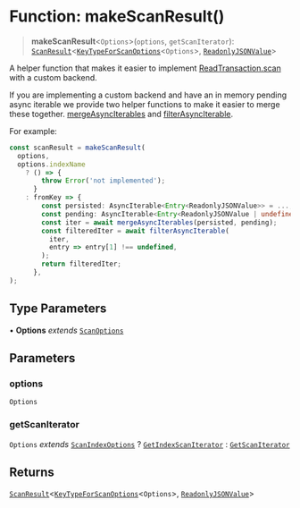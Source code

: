 # Function: makeScanResult()

> **makeScanResult**\<`Options`\>(`options`, `getScanIterator`): [`ScanResult`](../interfaces/ScanResult.md)\<[`KeyTypeForScanOptions`](../type-aliases/KeyTypeForScanOptions.md)\<`Options`\>, [`ReadonlyJSONValue`](../type-aliases/ReadonlyJSONValue.md)\>

A helper function that makes it easier to implement [ReadTransaction.scan](../interfaces/ReadTransaction.md#scan)
with a custom backend.

If you are implementing a custom backend and have an in memory pending async
iterable we provide two helper functions to make it easier to merge these
together. [mergeAsyncIterables](mergeAsyncIterables.md) and [filterAsyncIterable](filterAsyncIterable.md).

For example:

```ts
const scanResult = makeScanResult(
  options,
  options.indexName
    ? () => {
        throw Error('not implemented');
      }
    : fromKey => {
        const persisted: AsyncIterable<Entry<ReadonlyJSONValue>> = ...;
        const pending: AsyncIterable<Entry<ReadonlyJSONValue | undefined>> = ...;
        const iter = await mergeAsyncIterables(persisted, pending);
        const filteredIter = await filterAsyncIterable(
          iter,
          entry => entry[1] !== undefined,
        );
        return filteredIter;
      },
);
```

## Type Parameters

• **Options** *extends* [`ScanOptions`](../type-aliases/ScanOptions.md)

## Parameters

### options

`Options`

### getScanIterator

`Options` *extends* [`ScanIndexOptions`](../type-aliases/ScanIndexOptions.md) ? [`GetIndexScanIterator`](../type-aliases/GetIndexScanIterator.md) : [`GetScanIterator`](../type-aliases/GetScanIterator.md)

## Returns

[`ScanResult`](../interfaces/ScanResult.md)\<[`KeyTypeForScanOptions`](../type-aliases/KeyTypeForScanOptions.md)\<`Options`\>, [`ReadonlyJSONValue`](../type-aliases/ReadonlyJSONValue.md)\>
